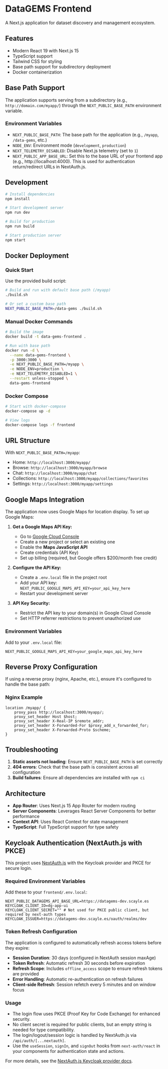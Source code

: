 # DataGEMS Frontend

A Next.js application for dataset discovery and management ecosystem.

## Features

- Modern React 19 with Next.js 15
- TypeScript support
- Tailwind CSS for styling
- Base path support for subdirectory deployment
- Docker containerization

## Base Path Support

The application supports serving from a subdirectory (e.g., `http://domain.com/myapp/`) through the `NEXT_PUBLIC_BASE_PATH` environment variable.

### Environment Variables

- `NEXT_PUBLIC_BASE_PATH`: The base path for the application (e.g., `/myapp`, `/data-gems`, etc.)
- `NODE_ENV`: Environment mode (`development`, `production`)
- `NEXT_TELEMETRY_DISABLED`: Disable Next.js telemetry (set to `1`)
- `NEXT_PUBLIC_APP_BASE_URL`: Set this to the base URL of your frontend app (e.g., http://localhost:4000). This is used for authentication return/redirect URLs in NextAuth.js.

## Development

```bash
# Install dependencies
npm install

# Start development server
npm run dev

# Build for production
npm run build

# Start production server
npm start
```

## Docker Deployment

### Quick Start

Use the provided build script:

```bash
# Build and run with default base path (/myapp)
./build.sh

# Or set a custom base path
NEXT_PUBLIC_BASE_PATH=/data-gems ./build.sh
```

### Manual Docker Commands

```bash
# Build the image
docker build -t data-gems-frontend .

# Run with base path
docker run -d \
  --name data-gems-frontend \
  -p 3000:3000 \
  -e NEXT_PUBLIC_BASE_PATH=/myapp \
  -e NODE_ENV=production \
  -e NEXT_TELEMETRY_DISABLED=1 \
  --restart unless-stopped \
  data-gems-frontend
```

### Docker Compose

```bash
# Start with docker-compose
docker-compose up -d

# View logs
docker-compose logs -f frontend
```

## URL Structure

With `NEXT_PUBLIC_BASE_PATH=/myapp`:

- Home: `http://localhost:3000/myapp/`
- Browse: `http://localhost:3000/myapp/browse`
- Chat: `http://localhost:3000/myapp/chat`
- Collections: `http://localhost:3000/myapp/collections/favorites`
- Settings: `http://localhost:3000/myapp/settings`

## Google Maps Integration

The application now uses Google Maps for location display. To set up Google Maps:

1. **Get a Google Maps API Key:**
   - Go to [Google Cloud Console](https://console.cloud.google.com/)
   - Create a new project or select an existing one
   - Enable the **Maps JavaScript API**
   - Create credentials (API Key)
   - Set up billing (required, but Google offers $200/month free credit)

2. **Configure the API Key:**
   - Create a `.env.local` file in the project root
   - Add your API key: `NEXT_PUBLIC_GOOGLE_MAPS_API_KEY=your_api_key_here`
   - Restart your development server

3. **API Key Security:**
   - Restrict the API key to your domain(s) in Google Cloud Console
   - Set HTTP referrer restrictions to prevent unauthorized use

### Environment Variables

Add to your `.env.local` file:

```
NEXT_PUBLIC_GOOGLE_MAPS_API_KEY=your_google_maps_api_key_here
```

## Reverse Proxy Configuration

If using a reverse proxy (nginx, Apache, etc.), ensure it's configured to handle the base path:

### Nginx Example

```nginx
location /myapp/ {
    proxy_pass http://localhost:3000/myapp/;
    proxy_set_header Host $host;
    proxy_set_header X-Real-IP $remote_addr;
    proxy_set_header X-Forwarded-For $proxy_add_x_forwarded_for;
    proxy_set_header X-Forwarded-Proto $scheme;
}
```

## Troubleshooting

1. **Static assets not loading**: Ensure `NEXT_PUBLIC_BASE_PATH` is set correctly
2. **404 errors**: Check that the base path is consistent across all configuration
3. **Build failures**: Ensure all dependencies are installed with `npm ci`

## Architecture

- **App Router**: Uses Next.js 15 App Router for modern routing
- **Server Components**: Leverages React Server Components for better performance
- **Context API**: Uses React Context for state management
- **TypeScript**: Full TypeScript support for type safety

## Keycloak Authentication (NextAuth.js with PKCE)

This project uses [NextAuth.js](https://next-auth.js.org/) with the Keycloak provider and PKCE for secure login.

### Required Environment Variables

Add these to your `frontend/.env.local`:

```
NEXT_PUBLIC_DATAGEMS_API_BASE_URL=https://datagems-dev.scayle.es
KEYCLOAK_CLIENT_ID=dg-app-ui
KEYCLOAK_CLIENT_SECRET="" # Not used for PKCE public client, but required by next-auth types
KEYCLOAK_ISSUER=https://datagems-dev.scayle.es/oauth/realms/dev
```

### Token Refresh Configuration

The application is configured to automatically refresh access tokens before they expire:

- **Session Duration**: 30 days (configured in NextAuth session maxAge)
- **Token Refresh**: Automatic refresh 30 seconds before expiration
- **Refresh Scope**: Includes `offline_access` scope to ensure refresh tokens are provided
- **Error Handling**: Automatic re-authentication on refresh failures
- **Client-side Refresh**: Session refetch every 5 minutes and on window focus

### Usage

- The login flow uses PKCE (Proof Key for Code Exchange) for enhanced security.
- No client secret is required for public clients, but an empty string is needed for type compatibility.
- The login/logout/session logic is handled by NextAuth.js via `/api/auth/[...nextauth]`.
- Use the `useSession`, `signIn`, and `signOut` hooks from `next-auth/react` in your components for authentication state and actions.

For more details, see the [NextAuth.js Keycloak provider docs](https://next-auth.js.org/providers/keycloak).
